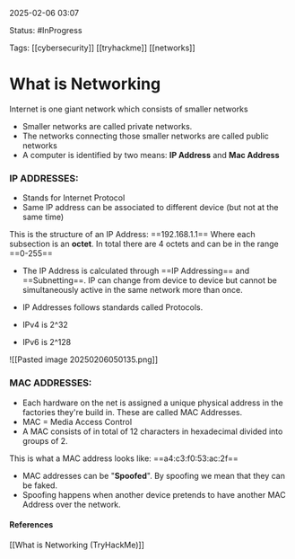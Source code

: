 
2025-02-06 03:07

Status: #InProgress 

Tags: [[cybersecurity]] [[tryhackme]] [[networks]] 

# What is Networking

Internet is one giant network which consists of smaller networks
- Smaller networks are called private networks. 
- The networks connecting those smaller networks are called public networks
- A computer is identified by two means: **IP Address** and **Mac Address**
### IP ADDRESSES:
- Stands for Internet Protocol
- Same IP address can be associated to different device (but not at the same time)

This is the structure of an IP Address:
==192.168.1.1==
Where each subsection is an **octet**. In total there are 4 octets and can be in the range ==0-255==

- The IP Address is calculated through ==IP Addressing== and ==Subnetting==. IP can change from device to device but cannot be simultaneously active in the same network more than once.

- IP Addresses follows standards called Protocols.

- IPv4 is 2^32
- IPv6 is 2^128

![[Pasted image 20250206050135.png]]

### MAC ADDRESSES:

- Each hardware on the net is assigned a unique physical address in the factories they're build in. These are called MAC Addresses.
- MAC = Media Access Control
- A MAC consists of in total of 12 characters in hexadecimal divided into groups of 2.

This is what a MAC address looks like:
==a4:c3:f0:53:ac:2f==


-  MAC addresses can be "**Spoofed**". By spoofing we mean that they can be faked. 
- Spoofing happens when another device pretends to have another MAC Address over the network. 




#### References
[[What is Networking (TryHackMe)]]
